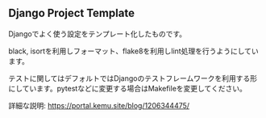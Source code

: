 ## Django Project Template

Djangoでよく使う設定をテンプレート化したものです。

black, isortを利用しフォーマット、flake8を利用しlint処理を行うようにしています。

テストに関してはデフォルトではDjangoのテストフレームワークを利用する形にしています。pytestなどに変更する場合はMakefileを変更してください。

詳細な説明: https://portal.kemu.site/blog/1206344475/
